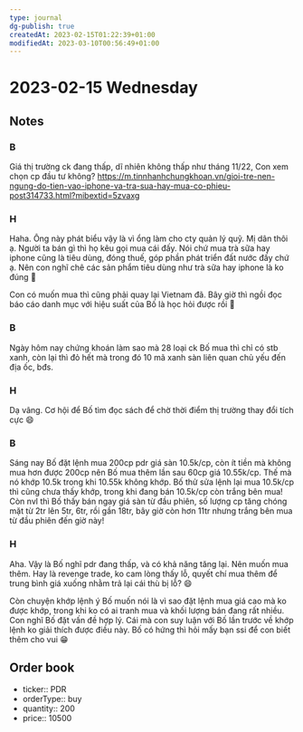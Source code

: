 ```yaml
---
type: journal
dg-publish: true
createdAt: 2023-02-15T01:22:39+01:00
modifiedAt: 2023-03-10T00:56:49+01:00
---
```

# 2023-02-15 Wednesday

## Notes

### B

Giá thị trường ck đang thấp, dĩ nhiên không thấp như tháng 11/22, Con xem chọn cp đầu tư không?
https://m.tinnhanhchungkhoan.vn/gioi-tre-nen-ngung-do-tien-vao-iphone-va-tra-sua-hay-mua-co-phieu-post314733.html?mibextid=5zvaxg

### H

Haha. Ông này phát biểu vậy là vì ổng làm cho cty quản lý quỹ. Mị dân thôi ạ. Người ta bán gì thì họ kêu gọi mua cái đấy. Nói chứ mua trà sữa hay iphone cũng là tiêu dùng, đóng thuế, góp phần phát triển đất nước đấy chứ ạ. Nên con nghĩ chê các sản phẩm tiêu dùng như trà sữa hay iphone là ko đúng 🤣

Con có muốn mua thì cũng phải quay lại Vietnam đã. Bây giờ thì ngồi đọc báo cáo danh mục với hiệu suất của Bố là học hỏi được rồi 🤣

### B

Ngày hôm nay chứng khoán làm sao mà 28 loại ck Bố mua thì chỉ có stb xanh, còn lại thì đỏ hết mà trong đó 10 mã xanh sàn liên quan chủ yếu đến địa ốc, bđs.

### H

Dạ vâng. Cơ hội để Bố tìm đọc sách để chờ thời điểm thị trường thay đổi tích cực 😄

### B

Sáng nay Bố đặt lệnh mua 200cp pdr giá sàn 10.5k/cp, còn ít tiền mà không mua hơn được 200cp nên Bố mua thêm lần sau 60cp giá 10.55k/cp. Thế mà nó khớp 10.5k trong khi 10.55k không khớp. Bố thử sửa lệnh lại mua 10.5k/cp thì cũng chưa thấy khớp, trong khi đang bán 10.5k/cp còn trắng bên mua!
Còn nvl thì Bố thấy bán ngay giá sàn từ đầu phiên, số lượng cp tăng chóng mặt từ 2tr lên 5tr, 6tr, rồi gần 18tr, bây giờ còn hơn 11tr nhưng trắng bên mua từ đầu phiên đến giờ này!

### H

Aha. Vậy là Bố nghĩ pdr đang thấp, và có khả năng tăng lại. Nên muốn mua thêm. Hay là revenge trade, ko cam lòng thấy lỗ, quyết chí mua thêm để trung bình giá xuống nhằm trả lại cái thù bị lỗ? 😄

Còn chuyện khớp lệnh ý Bố muốn nói là vì sao đặt lệnh mua giá cao mà ko được khớp, trong khi ko có ai tranh mua và khối lượng bán đang rất nhiều. Con nghĩ Bố đặt vấn đề hợp lý. Cái mà con suy luận với Bố lần trước về khớp lệnh ko giải thích được điều này. Bố có hứng thì hỏi mấy bạn ssi để con biết thêm cho vui 😁

## Order book

- ticker:: PDR
- orderType:: buy
- quantity:: 200
- price:: 10500
